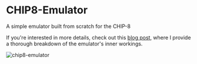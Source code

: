 # CHIP8-Emulator
A simple emulator built from scratch for the CHIP-8

If you're interested in more details, check out this [blog post](https://saebnaser.com/post/chip-8-emulator/), where I provide a thorough breakdown of the emulator's inner workings.

![chip8-emulator](https://github.com/Saeb0x/CHIP8-Emulator/assets/56490771/f3a01fa7-4e25-4877-a6a3-a206c8f6f1d1)

